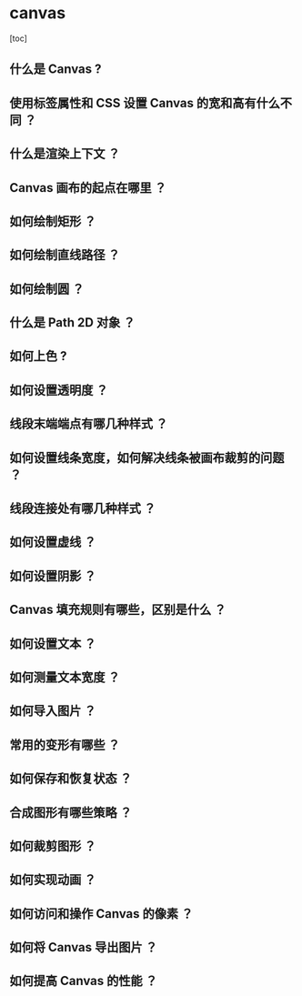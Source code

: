 # canvas

[toc]

## 什么是 Canvas ?

## 使用标签属性和 CSS 设置 Canvas 的宽和高有什么不同 ？

## 什么是渲染上下文 ？

## Canvas 画布的起点在哪里 ？

## 如何绘制矩形 ？

## 如何绘制直线路径 ？

## 如何绘制圆 ？

## 什么是 Path 2D 对象 ？

## 如何上色 ?

## 如何设置透明度 ？

## 线段末端端点有哪几种样式 ？

## 如何设置线条宽度，如何解决线条被画布裁剪的问题 ？

## 线段连接处有哪几种样式 ？

## 如何设置虚线 ？

## 如何设置阴影 ？

## Canvas 填充规则有哪些，区别是什么 ？

## 如何设置文本 ？

## 如何测量文本宽度 ？

## 如何导入图片 ？

## 常用的变形有哪些 ？

## 如何保存和恢复状态 ？

## 合成图形有哪些策略 ？

## 如何裁剪图形 ？

## 如何实现动画 ？

## 如何访问和操作 Canvas 的像素 ？

## 如何将 Canvas 导出图片 ？

## 如何提高 Canvas 的性能 ？

